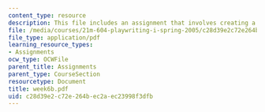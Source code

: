```yaml
---
content_type: resource
description: This file includes an assignment that involves creating a spine.
file: /media/courses/21m-604-playwriting-i-spring-2005/c28d39e2c72e264bec2aec23998f3dfb_week6b.pdf
file_type: application/pdf
learning_resource_types:
- Assignments
ocw_type: OCWFile
parent_title: Assignments
parent_type: CourseSection
resourcetype: Document
title: week6b.pdf
uid: c28d39e2-c72e-264b-ec2a-ec23998f3dfb
---
```

